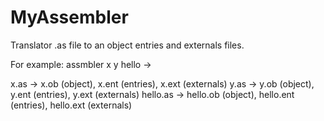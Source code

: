 # MyAssembler

Translator .as file to an object entries and externals files.

For example:
assmbler x y hello ->

x.as -> x.ob (object), x.ent (entries), x.ext (externals)
y.as -> y.ob (object), y.ent (entries), y.ext (externals)
hello.as -> hello.ob (object), hello.ent (entries), hello.ext (externals)